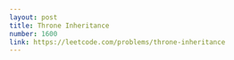 ```yaml
---
layout: post
title: Throne Inheritance
number: 1600
link: https://leetcode.com/problems/throne-inheritance
---
```

